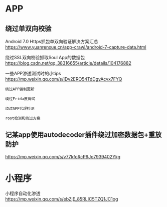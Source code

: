 # APP
## 绕过单双向校验
Android 7.0 Https抓包单双向验证解决方案汇总  
https://www.yuanrenxue.cn/app-crawl/android-7-capture-data.html  

绕过SSL双向校验抓取Soul App的数据包  
https://blog.csdn.net/qq_38316655/article/details/104176882

一些APP渗透测试时的小tips  
https://mp.weixin.qq.com/s/IDv2ERO54TdDgvAcvx7FYQ
```
绕过APP强制更新

绕过Frida反调试

绕过APP代理检测

root检测和绕过方案
```
## 记某app使用autodecoder插件绕过加密数据包+重放防护
https://mp.weixin.qq.com/s/v77kfoRcP9Jo7939402Ykg  

# 小程序
小程序自动化渗透  
https://mp.weixin.qq.com/s/ebZjE_85RLIC5TZQ1JC1og  